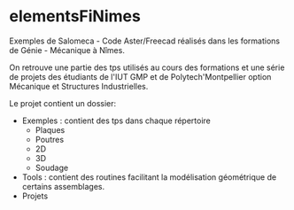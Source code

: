 elementsFiNimes
===============

Exemples de Salomeca - Code Aster/Freecad réalisés dans les formations de Génie - Mécanique à Nîmes.

On retrouve une partie des tps utilisés au cours des formations et une série de projets des étudiants de l'IUT GMP et de Polytech'Montpellier option Mécanique et Structures Industrielles.

Le projet contient un dossier:

* Exemples : contient des tps dans chaque répertoire  
    * Plaques
    * Poutres
    * 2D
    * 3D
    * Soudage
* Tools  : contient des routines facilitant la modélisation géométrique de certains assemblages.
* Projets

